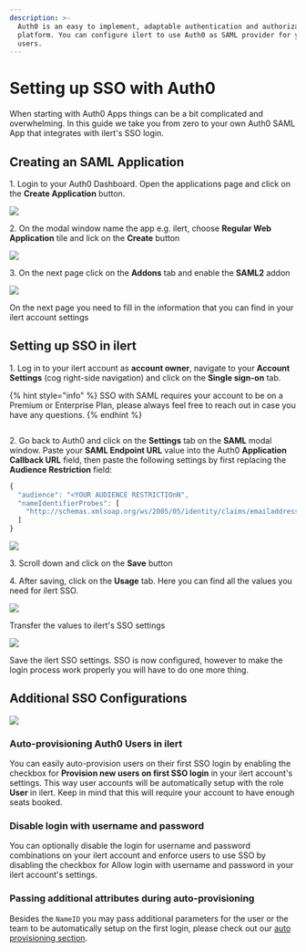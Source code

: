 ```yaml
---
description: >-
  Auth0 is an easy to implement, adaptable authentication and authorization
  platform. You can configure ilert to use Auth0 as SAML provider for your
  users.
---
```


# Setting up SSO with Auth0

When starting with Auth0 Apps things can be a bit complicated and overwhelming. In this guide we take you from zero to your own Auth0 SAML App that integrates with ilert's SSO login.

## Creating an SAML Application

1\. Login to your Auth0 Dashboard. Open the applications page and click on the **Create Application** button.

![](../../.gitbook/assets/Applications.png)

2\. On the modal window name the app e.g. ilert, choose **Regular Web Application** tile and lick on the **Create** button

![](<../../.gitbook/assets/Applications (1).png>)

3\. On the next page click on the **Addons** tab and enable the **SAML2** addon

![](<../../.gitbook/assets/Application_Details (1).png>)

On the next page you need to fill in the information that you can find in your ilert account settings

## Setting up SSO in ilert

1\. Log in to your ilert account as **account owner**, navigate to your **Account Settings** (cog right-side navigation) and click on the **Single sign-on** tab.

{% hint style="info" %}
SSO with SAML requires your account to be on a Premium or Enterprise Plan, please always feel free to reach out in case you have any questions.
{% endhint %}

<figure><img src="../../.gitbook/assets/Screenshot 2023-02-07 at 11.07.07 (1).png" alt=""><figcaption></figcaption></figure>

2\. Go back to Auth0 and click on the **Settings** tab on the **SAML** modal window. Paste your **SAML Endpoint URL** value into the Auth0 **Application Callback URL** field, then paste the following settings by first replacing the **Audience Restriction** field:

```javascript
{
  "audience": "<YOUR AUDIENCE RESTRICTIOnN",
  "nameIdentifierProbes": [
    "http://schemas.xmlsoap.org/ws/2005/05/identity/claims/emailaddress"
  ]
}
```

![](<../../.gitbook/assets/Application_Details (2).png>)

3\. Scroll down and click on the **Save** button

4\. After saving, click on the **Usage** tab. Here you can find all the values you need for ilert SSO.

![](../../.gitbook/assets/Application_Details.png)

Transfer the values to ilert's SSO settings

![](<../../.gitbook/assets/iLert (13).png>)

Save the ilert SSO settings. SSO is now configured, however to make the login process work properly you will have to do one more thing.

## Additional SSO Configurations

![](<../../.gitbook/assets/Screenshot 2020-06-17 at 13.58.03.png>)

### Auto-provisioning Auth0 Users in ilert

You can easily auto-provision users on their first SSO login by enabling the checkbox for **Provision new users on first SSO login** in your ilert account's settings. This way user accounts will be automatically setup with the role **User** in ilert. Keep in mind that this will require your account to have enough seats booked.

### Disable login with username and password

You can optionally disable the login for username and password combinations on your ilert account and enforce users to use SSO by disabling the checkbox for Allow login with username and password in your ilert account's settings.

### Passing additional attributes during auto-provisioning

Besides the `NameID` you may pass additional parameters for the user or the team to be automatically setup on the first login, please check out our [auto provisioning section](auto-provisioning-users-and-teams.md).
